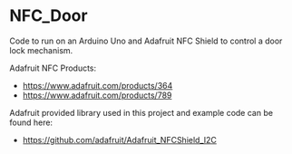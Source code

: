 NFC_Door
========

Code to run on an Arduino Uno and Adafruit NFC Shield to control a door lock mechanism.

Adafruit NFC Products:
- https://www.adafruit.com/products/364
- https://www.adafruit.com/products/789

Adafruit provided library used in this project and example code can be found here:
- https://github.com/adafruit/Adafruit_NFCShield_I2C
